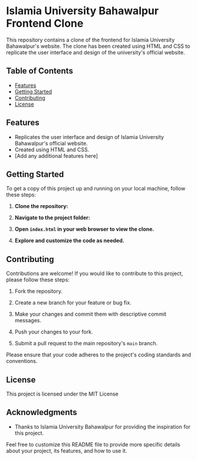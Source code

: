 # Islamia University Bahawalpur Frontend Clone

This repository contains a clone of the frontend for Islamia University Bahawalpur's website. The clone has been created using HTML and CSS to replicate the user interface and design of the university's official website.

## Table of Contents

- [Features](#features)
- [Getting Started](#getting-started)
- [Contributing](#contributing)
- [License](#license)

## Features

- Replicates the user interface and design of Islamia University Bahawalpur's official website.
- Created using HTML and CSS.
- [Add any additional features here]

## Getting Started

To get a copy of this project up and running on your local machine, follow these steps:

1. **Clone the repository:**

2. **Navigate to the project folder:**


3. **Open `index.html` in your web browser to view the clone.**


4. **Explore and customize the code as needed.**

## Contributing

Contributions are welcome! If you would like to contribute to this project, please follow these steps:

1. Fork the repository.

2. Create a new branch for your feature or bug fix.

3. Make your changes and commit them with descriptive commit messages.

4. Push your changes to your fork.

5. Submit a pull request to the main repository's `main` branch.

Please ensure that your code adheres to the project's coding standards and conventions.

## License

This project is licensed under the MIT License 

## Acknowledgments

- Thanks to Islamia University Bahawalpur for providing the inspiration for this project.

Feel free to customize this README file to provide more specific details about your project, its features, and how to use it.